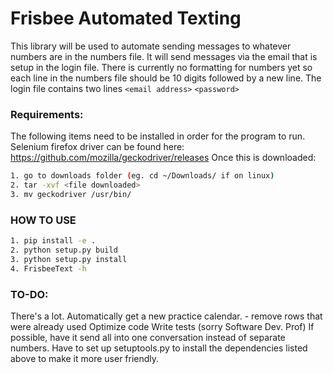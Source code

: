 # Frisbee Automated Texting

This library will be used to automate sending messages
to whatever numbers are in the numbers file. It will
send messages via the email that is setup in the login
file. There is currently no formatting for numbers yet
so each line in the numbers file should be 10 digits
followed by a new line. The login file contains two lines
`<email address>`
`<password>`

### Requirements:
The following items need to be installed in order for the program to run.
Selenium firefox driver can be found here: https://github.com/mozilla/geckodriver/releases
Once this is downloaded:
```bash
1. go to downloads folder (eg. cd ~/Downloads/ if on linux)
2. tar -xvf <file downloaded>
3. mv geckodriver /usr/bin/
```

### HOW TO USE
```bash
1. pip install -e .
2. python setup.py build
3. python setup.py install
4. FrisbeeText -h
```


### TO-DO:

There's a lot.
Automatically get a new practice calendar.
    - remove rows that were already used
Optimize code
Write tests (sorry Software Dev. Prof)
If possible, have it send all into one conversation instead of separate numbers.
Have to set up setuptools.py to install the dependencies listed above to make
it more user friendly.